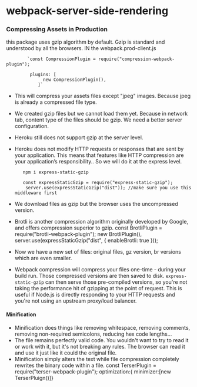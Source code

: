 # webpack-server-side-rendering

### Compressing Assets in Production
   
this package uses gzip algorithm by default. Gzip is standard and understood by all the browsers. IN the webpack.prod-client.js

            `const CompressionPlugin = require("compression-webpack-plugin");

             plugins: [
                  new CompressionPlugin(),
                ]`

- This will compress your assets files except "jpeg" images. Because jpeg is already a compressed file type. 
- We created gzip files but we cannot load them yet. Because in network tab, content type of the files should be gzip. We need a better server configuration. 
- Heroku still does not support gzip at the server level. 
- Heroku does not modify HTTP requests or responses that are sent by your application. This means that features like HTTP compression are your application’s responsibility.. So we will do it at the express level.

         npm i express-static-gzip
         
         const expressStaticGzip = require("express-static-gzip");
          server.use(expressStaticGzip("dist")); //make sure you use this middleware first
- We download files as gzip but the browser uses the uncompressed version.
- Brotli is another compression algorithm originally developed by Google, and offers compression superior to gzip.
        const BrotliPlugin = require("brotli-webpack-plugin");
        new BrotliPlugin(),
        server.use(expressStaticGzip("dist", { enableBrotli: true }));
 
- Now we have a new set of files: original files, gz version, br versions which are even smaller. 
- Webpack compression will compress your files one-time - during your build run. Those compressed versions are then saved to disk. `express-static-gzip` can then serve those pre-compiled versions, so you're not taking the performance hit of gzipping at the point of request. This is useful if Node.js is directly responding to your HTTP requests and you're not using an upstream proxy/load balancer.

#### Minification
- Minification does things like removing whitespace, removing comments, removing non-required semicolons, reducing hex code lengths...
- The file remains perfectly valid code. You wouldn't want to try to read it or work with it, but it's not breaking any rules. The browser can read it and use it just like it could the original file.
- Minification simply alters the text while file compression completely rewrites the binary code within a file.
        const TerserPlugin = require("terser-webpack-plugin");
        optimization:{
        minimizer:[new TerserPluign()]}

       
       
